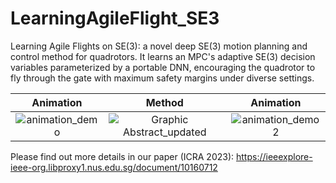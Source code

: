 # LearningAgileFlight_SE3
Learning Agile Flights on SE(3): a novel deep SE(3) motion planning and control method for quadrotors. It learns an MPC's adaptive SE(3) decision variables parameterized by a portable DNN, encouraging the quadrotor to fly through the gate with maximum safety margins under diverse settings.

Animation  |      Method   |      Animation
:-------------------:|:--------------------:|:--------------------:
![animation_demo](https://github.com/BinghengNUS/LearningAgileFlight_SE3/assets/70559054/b3347e01-49db-4eae-a3e6-19d3b96c6942) | ![Graphic Abstract_updated](https://github.com/BinghengNUS/LearningAgileFlight_SE3/assets/70559054/21deda8e-eb70-49bf-b496-cdf2d45953c4) | ![animation_demo2](https://github.com/BinghengNUS/LearningAgileFlight_SE3/assets/70559054/e405d6a8-988e-4e63-aa7c-6d54f6e1f7ed)


Please find out more details in our paper (ICRA 2023): https://ieeexplore-ieee-org.libproxy1.nus.edu.sg/document/10160712
